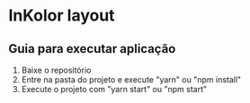 # InKolor layout

## Guia para executar aplicação 
 1. Baixe o repositório
 2. Entre na pasta do projeto e execute "yarn" ou "npm install"
 3. Execute o projeto com "yarn start" ou "npm start"
